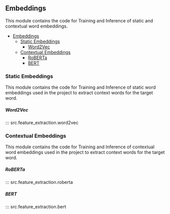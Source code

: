 ## Embeddings

This module contains the code for Training and Inference of static and contextual word embeddings.

- [Embeddings](#embeddings)
  - [Static Embeddings](#static-embeddings)
      - [Word2Vec](#word2vec)
  - [Contextual Embeddings](#contextual-embeddings)
      - [RoBERTa](#roberta)
      - [BERT](#bert)


### Static Embeddings

This module contains the code for Training and Inference of static word embeddings used in the project to extract context words for the target word.

##### Word2Vec
::: src.feature_extraction.word2vec



### Contextual Embeddings

This module contains the code for Training and Inference of contextual word embeddings used in the project to extract context words for the target word.

##### RoBERTa
::: src.feature_extraction.roberta

##### BERT
::: src.feature_extraction.bert
